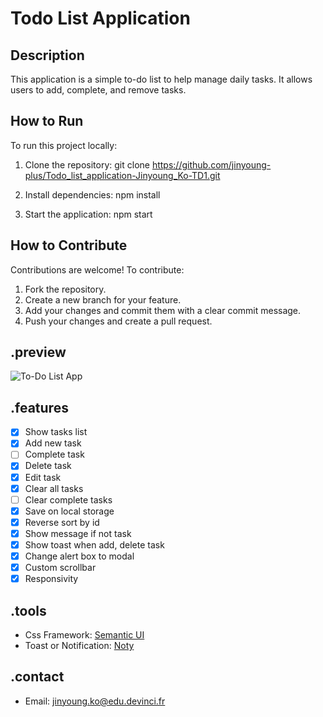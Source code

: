 # Todo List Application

## Description

This application is a simple to-do list to help manage daily tasks. It allows users to add, complete, and remove tasks.

## How to Run

To run this project locally:

1. Clone the repository:
   git clone https://github.com/jinyoung-plus/Todo_list_application-Jinyoung_Ko-TD1.git

2. Install dependencies:
   npm install

3. Start the application:
   npm start

## How to Contribute

Contributions are welcome! To contribute:

1. Fork the repository.
2. Create a new branch for your feature.
3. Add your changes and commit them with a clear commit message.
4. Push your changes and create a pull request.

## .preview

![To-Do List App](https://i.ibb.co/h73STxF/screencapture-localhost-5500-2020-11-29-22-11-39.png)

## .features

- [x] Show tasks list
- [x] Add new task
- [ ] Complete task
- [x] Delete task
- [x] Edit task
- [x] Clear all tasks
- [ ] Clear complete tasks
- [x] Save on local storage
- [x] Reverse sort by id
- [x] Show message if not task
- [x] Show toast when add, delete task
- [x] Change alert box to modal
- [x] Custom scrollbar
- [x] Responsivity

## .tools

- Css Framework: [Semantic UI](https://semantic-ui.com)
- Toast or Notification: [Noty](https://ned.im/noty)

## .contact

- Email: [jinyoung.ko@edu.devinci.fr](mailto:jinyoung.ko@edu.devinci.fr)
